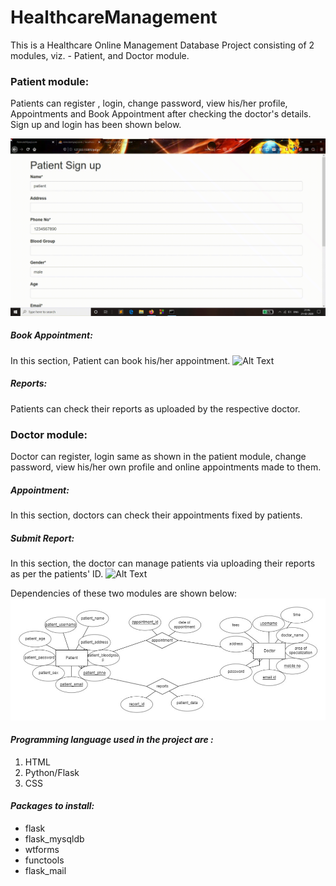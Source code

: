 # HealthcareManagement

This is a Healthcare Online Management Database Project consisting of 2 modules, viz. - Patient, and Doctor module.

### Patient module:  
Patients can register , login, change password, view his/her profile, Appointments and Book Appointment after checking the doctor's details. 
Sign up and login has been shown below.

![Alt Text](Extras/psignup.gif)
##### Book Appointment: 
In this section, Patient can book his/her appointment. 
![Alt Text](Extras/psigned.gif)
##### Reports:
Patients can check their reports as uploaded by the respective doctor.

### Doctor module: 
Doctor can register, login same as shown in the patient module, change password, view his/her own profile and online appointments made to them. 
##### Appointment: 
In this section, doctors can check their appointments fixed by patients.
##### Submit Report:
In this section, the doctor can manage patients via uploading their reports as per the patients' ID. 
![Alt Text](Extras/doctor.gif)

Dependencies of these two modules are shown below:
![Alt Text](Extras/dependency.png)

#### _Programming language used in the project are :_
1. HTML
1. Python/Flask
1. CSS

#### _Packages to install:_
* flask
* flask_mysqldb 
* wtforms 
* functools 
* flask_mail 
